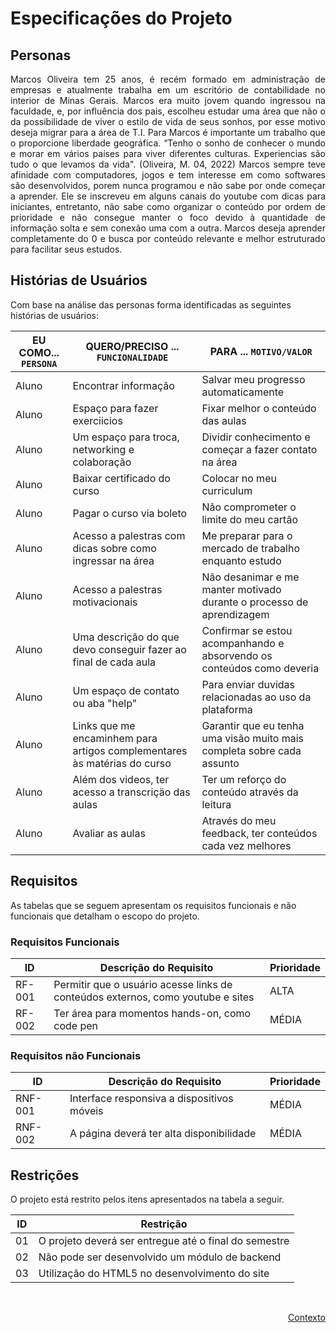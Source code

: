 # Especificações do Projeto

## Personas

<div align="justify">

Marcos Oliveira tem 25 anos, é recém formado em administração de empresas e atualmente trabalha em um escritório de contabilidade no interior de Minas Gerais. Marcos era muito jovem quando ingressou na faculdade, e, por influência dos pais, escolheu estudar uma área que não o da possibilidade de viver o estilo de vida de seus sonhos, por esse motivo deseja migrar para a área de T.I. Para Marcos é importante um trabalho que o proporcione liberdade geográfica. “Tenho o sonho de conhecer o mundo e morar em vários países para viver diferentes culturas. Experiencias são tudo o que levamos da vida". (Oliveira, M. 04, 2022) Marcos sempre teve afinidade com computadores, jogos e tem interesse em como softwares são desenvolvidos, porem nunca programou e não sabe por onde começar a aprender. Ele se inscreveu em alguns canais do youtube com dicas para iniciantes, entretanto, não sabe como organizar o conteúdo por ordem de prioridade e não consegue manter o foco devido à quantidade de informação solta e sem conexão uma com a outra. Marcos deseja aprender completamente do 0 e busca por conteúdo relevante e melhor estruturado para facilitar seus estudos.

</div>

## Histórias de Usuários

Com base na análise das personas forma identificadas as seguintes histórias de usuários:

|EU COMO... `PERSONA`| QUERO/PRECISO ... `FUNCIONALIDADE` |PARA ... `MOTIVO/VALOR`                 |
|--------------------|------------------------------------|----------------------------------------|
|Aluno |Encontrar informação|Salvar meu progresso automaticamente |Recomeçar as aulas de onde parei sempre que fizer uma pausa 
|Aluno |Espaço para fazer exerciicios |Fixar melhor o conteúdo das aulas
|Aluno |Um espaço para troca, networking e colaboração |Dividir conhecimento e começar a fazer contato na área
|Aluno |Baixar certificado do curso |Colocar no meu curriculum 
|Aluno |Pagar o curso via boleto |Não comprometer o limite do meu cartão
|Aluno |Acesso a palestras com dicas sobre como ingressar na área |Me preparar para o mercado de trabalho enquanto estudo
|Aluno |Acesso a palestras motivacionais |Não desanimar e me manter motivado durante o processo de aprendizagem 
|Aluno |Uma descrição do que devo conseguir fazer ao final de cada aula |Confirmar se estou acompanhando e absorvendo os conteúdos como deveria
|Aluno |Um espaço de contato ou aba "help" |Para enviar duvidas relacionadas ao uso da plataforma 
|Aluno |Links que me encaminhem para artigos complementares às matérias do curso |Garantir que eu tenha uma visão muito mais completa sobre cada assunto
|Aluno |Além dos videos, ter acesso a transcriçäo das aulas |Ter um reforço do conteúdo através da leitura
|Aluno |Avaliar as aulas |Através do meu feedback, ter conteúdos cada vez melhores


## Requisitos

As tabelas que se seguem apresentam os requisitos funcionais e não funcionais que detalham o escopo do projeto.

### Requisitos Funcionais

|ID    | Descrição do Requisito  | Prioridade |
|------|-----------------------------------------|----|
|RF-001| Permitir que o usuário acesse links de conteúdos externos, como youtube e sites | ALTA |
|RF-002| Ter área para momentos hands-on, como code pen  | MÉDIA |



### Requisitos não Funcionais

|ID     | Descrição do Requisito  |Prioridade |
|-------|-------------------------|----|
|RNF-001| Interface responsiva a dispositivos móveis | MÉDIA |
|RNF-002| A página deverá ter alta disponibilidade | MÉDIA |

## Restrições

O projeto está restrito pelos itens apresentados na tabela a seguir.

|ID| Restrição                                             |
|--|-------------------------------------------------------|
|01| O projeto deverá ser entregue até o final do semestre |
|02| Não pode ser desenvolvido um módulo de backend        |
|03| Utilização do HTML5 no desenvolvimento do site         |


<br>

<p align="right"><a href="./context.md">Contexto</a>
